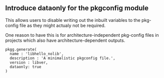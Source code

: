 ## Introduce dataonly for the pkgconfig module
This allows users to disable writing out the inbuilt variables to
the pkg-config file as they might actualy not be required.

One reason to have this is for architecture-independent pkg-config
files in projects which also have architecture-dependent outputs.

```
pkgg.generate(
  name : 'libhello_nolib',
  description : 'A minimalistic pkgconfig file.',
  version : libver,
  dataonly: true
)
```
